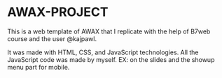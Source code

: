 # AWAX-PROJECT
This is a web template of AWAX that I replicate with the help of B7web course and the user @kajpawl.

It was made with HTML, CSS, and JavaScript technologies. All the JavaScript code was made by myself.
 EX: on the slides and the showup menu part for mobile.
